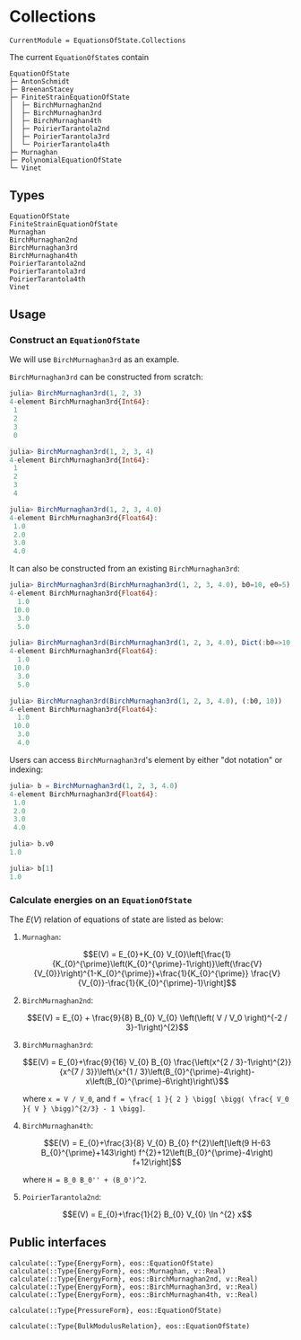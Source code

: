 # Collections

```@meta
CurrentModule = EquationsOfState.Collections
```

The current `EquationOfState`s contain

```
EquationOfState
├─ AntonSchmidt
├─ BreenanStacey
├─ FiniteStrainEquationOfState
│  ├─ BirchMurnaghan2nd
│  ├─ BirchMurnaghan3rd
│  ├─ BirchMurnaghan4th
│  ├─ PoirierTarantola2nd
│  ├─ PoirierTarantola3rd
│  └─ PoirierTarantola4th
├─ Murnaghan
├─ PolynomialEquationOfState
└─ Vinet
```

## Types

```@docs
EquationOfState
FiniteStrainEquationOfState
Murnaghan
BirchMurnaghan2nd
BirchMurnaghan3rd
BirchMurnaghan4th
PoirierTarantola2nd
PoirierTarantola3rd
PoirierTarantola4th
Vinet
```

## Usage

### Construct an `EquationOfState`
We will use `BirchMurnaghan3rd` as an example.

`BirchMurnaghan3rd` can be constructed from scratch:

```julia
julia> BirchMurnaghan3rd(1, 2, 3)
4-element BirchMurnaghan3rd{Int64}:
 1
 2
 3
 0

julia> BirchMurnaghan3rd(1, 2, 3, 4)
4-element BirchMurnaghan3rd{Int64}:
 1
 2
 3
 4

julia> BirchMurnaghan3rd(1, 2, 3, 4.0)
4-element BirchMurnaghan3rd{Float64}:
 1.0
 2.0
 3.0
 4.0
```

It can also be constructed from an existing `BirchMurnaghan3rd`:

```julia
julia> BirchMurnaghan3rd(BirchMurnaghan3rd(1, 2, 3, 4.0), b0=10, e0=5)
4-element BirchMurnaghan3rd{Float64}:
  1.0
 10.0
  3.0
  5.0

julia> BirchMurnaghan3rd(BirchMurnaghan3rd(1, 2, 3, 4.0), Dict(:b0=>10, :e0=>5))
4-element BirchMurnaghan3rd{Float64}:
  1.0
 10.0
  3.0
  5.0

julia> BirchMurnaghan3rd(BirchMurnaghan3rd(1, 2, 3, 4.0), (:b0, 10))
4-element BirchMurnaghan3rd{Float64}:
  1.0
 10.0
  3.0
  4.0
```

Users can access `BirchMurnaghan3rd`'s element by either "dot notation" or indexing:

```julia
julia> b = BirchMurnaghan3rd(1, 2, 3, 4.0)
4-element BirchMurnaghan3rd{Float64}:
 1.0
 2.0
 3.0
 4.0

julia> b.v0
1.0

julia> b[1]
1.0
```

### Calculate energies on an `EquationOfState`

The $E(V)$ relation of equations of state are listed as below:

1. `Murnaghan`:
   ```math
   E(V) = E_{0}+K_{0} V_{0}\left[\frac{1}{K_{0}^{\prime}\left(K_{0}^{\prime}-1\right)}\left(\frac{V}{V_{0}}\right)^{1-K_{0}^{\prime}}+\frac{1}{K_{0}^{\prime}} \frac{V}{V_{0}}-\frac{1}{K_{0}^{\prime}-1}\right]
   ```
   
2. `BirchMurnaghan2nd`:
   
   ```math
   E(V) = E_{0} + \frac{9}{8} B_{0} V_{0} \left(\left( V / V_0 \right)^{-2 / 3}-1\right)^{2}
   ```
   
3. `BirchMurnaghan3rd`:

   ```math
   E(V) = E_{0}+\frac{9}{16} V_{0} B_{0} \frac{\left(x^{2 / 3}-1\right)^{2}}{x^{7 / 3}}\left\{x^{1 / 3}\left(B_{0}^{\prime}-4\right)-x\left(B_{0}^{\prime}-6\right)\right\}
   ```

   where ``x = V / V_0``, and ``f = \frac{ 1 }{ 2 } \bigg[ \bigg( \frac{ V_0 }{ V } \bigg)^{2/3} - 1 \bigg]``.

4. `BirchMurnaghan4th`:

   ```math
   E(V) = E_{0}+\frac{3}{8} V_{0} B_{0} f^{2}\left[\left(9 H-63 B_{0}^{\prime}+143\right) f^{2}+12\left(B_{0}^{\prime}-4\right) f+12\right]
   ```

   where ``H = B_0 B_0'' + (B_0')^2``.

5. `PoirierTarantola2nd`:

   ```math
   E(V) = E_{0}+\frac{1}{2} B_{0} V_{0} \ln ^{2} x
   ```

   
## Public interfaces

```@docs
calculate(::Type{EnergyForm}, eos::EquationOfState)
calculate(::Type{EnergyForm}, eos::Murnaghan, v::Real)
calculate(::Type{EnergyForm}, eos::BirchMurnaghan2nd, v::Real)
calculate(::Type{EnergyForm}, eos::BirchMurnaghan3rd, v::Real)
calculate(::Type{EnergyForm}, eos::BirchMurnaghan4th, v::Real)

calculate(::Type{PressureForm}, eos::EquationOfState)

calculate(::Type{BulkModulusRelation}, eos::EquationOfState)
```



